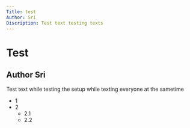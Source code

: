 ```yaml
---
Title: test
Author: Sri
Discription: Test text testing texts
---
```


# Test
## Author Sri

Test text while testing the setup while texting everyone
at the sametime

+ 1
+ 2
  - 2.1
  - 2.2

